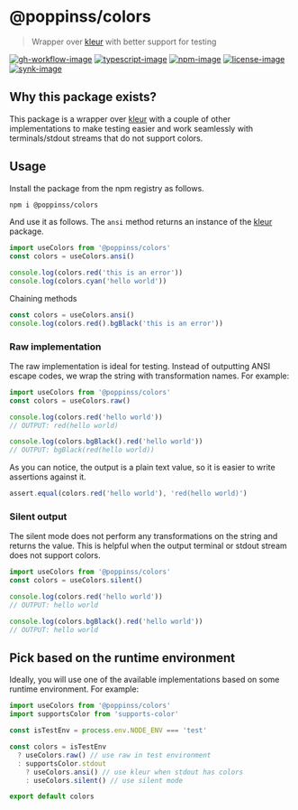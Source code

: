 # @poppinss/colors
> Wrapper over [kleur](https://www.npmjs.com/package/kleur) with better support for testing

[![gh-workflow-image]][gh-workflow-url] [![typescript-image]][typescript-url] [![npm-image]][npm-url] [![license-image]][license-url] [![synk-image]][synk-url]

## Why this package exists?
This package is a wrapper over [kleur](https://www.npmjs.com/package/kleur) with a couple of other implementations to make testing easier and work seamlessly with terminals/stdout streams that do not support colors.

## Usage
Install the package from the npm registry as follows.

```sh
npm i @poppinss/colors
```

And use it as follows. The `ansi` method returns an instance of the [kleur](https://www.npmjs.com/package/kleur) package.

```ts
import useColors from '@poppinss/colors'
const colors = useColors.ansi()

console.log(colors.red('this is an error'))
console.log(colors.cyan('hello world'))
```

Chaining methods

```ts
const colors = useColors.ansi()
console.log(colors.red().bgBlack('this is an error'))
```

### Raw implementation
The raw implementation is ideal for testing. Instead of outputting ANSI escape codes, we wrap the string with transformation names. For example:

```ts
import useColors from '@poppinss/colors'
const colors = useColors.raw()

console.log(colors.red('hello world'))
// OUTPUT: red(hello world)

console.log(colors.bgBlack().red('hello world'))
// OUTPUT: bgBlack(red(hello world))
```

As you can notice, the output is a plain text value, so it is easier to write assertions against it.

```ts
assert.equal(colors.red('hello world'), 'red(hello world)')
```

### Silent output
The silent mode does not perform any transformations on the string and returns the value. This is helpful when the output terminal or stdout stream does not support colors.

```ts
import useColors from '@poppinss/colors'
const colors = useColors.silent()

console.log(colors.red('hello world'))
// OUTPUT: hello world

console.log(colors.bgBlack().red('hello world'))
// OUTPUT: hello world
```

## Pick based on the runtime environment
Ideally, you will use one of the available implementations based on some runtime environment. For example:

```ts
import useColors from '@poppinss/colors'
import supportsColor from 'supports-color'

const isTestEnv = process.env.NODE_ENV === 'test'

const colors = isTestEnv
  ? useColors.raw() // use raw in test environment
  : supportsColor.stdout
    ? useColors.ansi() // use kleur when stdout has colors
    : useColors.silent() // use silent mode 

export default colors
```

[gh-workflow-image]: https://img.shields.io/github/workflow/status/poppinss/colors/test?style=for-the-badge
[gh-workflow-url]: https://github.com/poppinss/colors/actions/workflows/test.yml "Github action"

[typescript-image]: https://img.shields.io/badge/Typescript-294E80.svg?style=for-the-badge&logo=typescript
[typescript-url]: "typescript"

[npm-image]: https://img.shields.io/npm/v/@poppinss/colors.svg?style=for-the-badge&logo=npm
[npm-url]: https://npmjs.org/package/@poppinss/colors 'npm'

[license-image]: https://img.shields.io/npm/l/@poppinss/colors?color=blueviolet&style=for-the-badge
[license-url]: LICENSE.md 'license'

[synk-image]: https://img.shields.io/snyk/vulnerabilities/github/poppinss/colors?label=Synk%20Vulnerabilities&style=for-the-badge
[synk-url]: https://snyk.io/test/github/poppinss/colors?targetFile=package.json 'synk'
